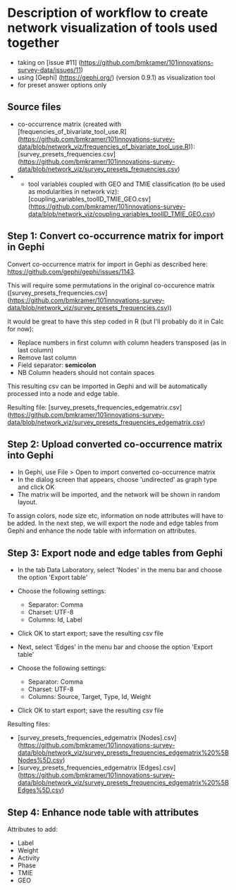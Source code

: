 # Description of workflow to create network visualization of tools used together
- taking on [issue #11] (https://github.com/bmkramer/101innovations-survey-data/issues/11)
- using [Gephi] (https://gephi.org/) (version 0.9.1) as visualization tool
- for preset answer options only

## Source files
- co-occurrence matrix (created with [frequencies_of_bivariate_tool_use.R] (https://github.com/bmkramer/101innovations-survey-data/blob/network_viz/frequencies_of_bivariate_tool_use.R)): [survey_presets_frequencies.csv] (https://github.com/bmkramer/101innovations-survey-data/blob/network_viz/survey_presets_frequencies.csv)
- - tool variables coupled with GEO and TMIE classification (to be used as modularities in network viz): [coupling_variables_toolID_TMIE_GEO.csv] (https://github.com/bmkramer/101innovations-survey-data/blob/network_viz/coupling_variables_toolID_TMIE_GEO.csv)

## Step 1: Convert co-occurrence matrix for import in Gephi
Convert co-occurrence matrix for import in Gephi as described here: https://github.com/gephi/gephi/issues/1143.

This will require some permutations in the original co-occurence matrix ([survey_presets_frequencies.csv] (https://github.com/bmkramer/101innovations-survey-data/blob/network_viz/survey_presets_frequencies.csv))

It would be great to have this step coded in R (but I'll probably do it in Calc for now):

- Replace numbers in first column with column headers transposed (as in last column)
- Remove last column
- Field separator: **semicolon** 
- NB Column headers should not contain spaces

This resulting csv can be imported in Gephi and will be automatically processed into a node and edge table.

Resulting file: [survey_presets_frequencies_edgematrix.csv] (https://github.com/bmkramer/101innovations-survey-data/blob/network_viz/survey_presets_frequencies_edgematrix.csv)

## Step 2: Upload converted co-occurrence matrix into Gephi

- In Gephi, use File > Open to import converted co-occurrence matrix
- In the dialog screen that appears, choose 'undirected' as graph type and click OK
- The matrix will be imported, and the network will be shown in random layout. 

To assign colors, node size etc, information on node attributes will have to be added. In the next step, we will export the node and edge tables from Gephi and enhance the node table with information on attributes.

## Step 3: Export node and edge tables from Gephi
- In the tab Data Laboratory, select 'Nodes' in the menu bar and choose the option 'Export table'
- Choose the following settings:
  - Separator: Comma
  - Charset: UTF-8
  - Columns: Id, Label
- Click OK to start export; save the resulting csv file

- Next, select 'Edges' in the menu bar and choose the option 'Export table'
- Choose the following settings:
  - Separator: Comma
  - Charset: UTF-8
  - Columns: Source, Target, Type, Id, Weight
- Click OK to start export; save the resulting csv file

Resulting files:
- [survey_presets_frequencies_edgematrix [Nodes].csv] (https://github.com/bmkramer/101innovations-survey-data/blob/network_viz/survey_presets_frequencies_edgematrix%20%5BNodes%5D.csv)
- [survey_presets_frequencies_edgematrix [Edges].csv] (https://github.com/bmkramer/101innovations-survey-data/blob/network_viz/survey_presets_frequencies_edgematrix%20%5BEdges%5D.csv)

## Step 4: Enhance node table with attributes 
Attributes to add:
- Label
- Weight
- Activity
- Phase
- TMIE
- GEO
